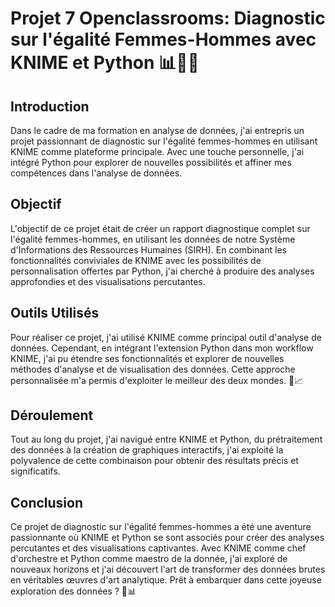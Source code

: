 # Projet 7 Openclassrooms: Diagnostic sur l'égalité Femmes-Hommes avec KNIME et Python 📊💼🐍

## Introduction

Dans le cadre de ma formation en analyse de données, j'ai entrepris un projet passionnant de diagnostic sur l'égalité femmes-hommes en utilisant KNIME comme plateforme principale. Avec une touche personnelle, j'ai intégré Python pour explorer de nouvelles possibilités et affiner mes compétences dans l'analyse de données.

## Objectif

L'objectif de ce projet était de créer un rapport diagnostique complet sur l'égalité femmes-hommes, en utilisant les données de notre Système d'Informations des Ressources Humaines (SIRH). En combinant les fonctionnalités conviviales de KNIME avec les possibilités de personnalisation offertes par Python, j'ai cherché à produire des analyses approfondies et des visualisations percutantes.

## Outils Utilisés

Pour réaliser ce projet, j'ai utilisé KNIME comme principal outil d'analyse de données. Cependant, en intégrant l'extension Python dans mon workflow KNIME, j'ai pu étendre ses fonctionnalités et explorer de nouvelles méthodes d'analyse et de visualisation des données. Cette approche personnalisée m'a permis d'exploiter le meilleur des deux mondes. 🚀📈

## Déroulement

Tout au long du projet, j'ai navigué entre KNIME et Python, du prétraitement des données à la création de graphiques interactifs, j'ai exploité la polyvalence de cette combinaison pour obtenir des résultats précis et significatifs.

## Conclusion

Ce projet de diagnostic sur l'égalité femmes-hommes a été une aventure passionnante où KNIME et Python se sont associés pour créer des analyses percutantes et des visualisations captivantes. Avec KNIME comme chef d'orchestre et Python comme maestro de la donnée, j'ai exploré de nouveaux horizons et j'ai découvert l'art de transformer des données brutes en véritables œuvres d'art analytique. Prêt à embarquer dans cette joyeuse exploration des données ? 🚀📊

